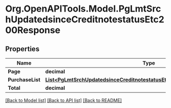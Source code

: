 # Org.OpenAPITools.Model.PgLmtSrchUpdatedsinceCreditnotestatusEtc200Response

## Properties

Name | Type | Description | Notes
------------ | ------------- | ------------- | -------------
**Page** | **decimal** |  | [optional] 
**PurchaseList** | [**List&lt;PgLmtSrchUpdatedsinceCreditnotestatusEtc200ResponsePurchaseListInner&gt;**](PgLmtSrchUpdatedsinceCreditnotestatusEtc200ResponsePurchaseListInner.md) |  | [optional] 
**Total** | **decimal** |  | [optional] 

[[Back to Model list]](../README.md#documentation-for-models) [[Back to API list]](../README.md#documentation-for-api-endpoints) [[Back to README]](../README.md)

